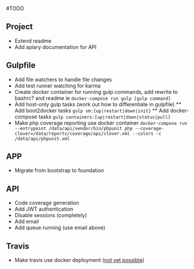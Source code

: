 #TODO

## Project
* Extend readme
* Add apiary documentation for API

## Gulpfile
* Add file watchers to handle file changes
* Add test runner watching for karma
* Create docker container for running gulp commands, add rewrite to bashrc? and readme ie `docker-compose run gulp [gulp command]`
* Add host-only gulp tasks (work out how to differentiate in gulpfile)
** Add boot2docker tasks `gulp vm:[up|restart|down|init]`
** Add docker-compose tasks `gulp containers:[up|restart|down|status|pull]`
* Make php coverage reporting use docker container `docker-compose run --entrypoint /data/api/vendor/bin/phpunit php --coverage-clover=/data/reports/coverage/api/clover.xml --colors -c /data/api/phpunit.xml`

## APP
* Migrate from bootstrap to foundation

## API
* Code coverage generation
* Add JWT authentication
* Disable sessions (completely)
* Add email
* Add queue running (use email above)

## Travis
* Make travis use docker deployment ([not yet possible](http://blog.travis-ci.com/2014-12-17-faster-builds-with-container-based-infrastructure/))